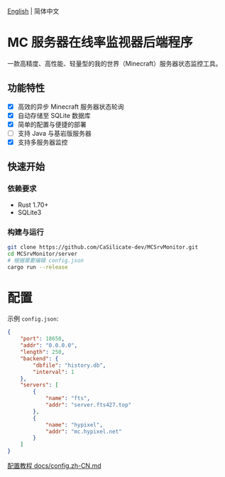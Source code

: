 [English](../README.md) | 简体中文

# MC 服务器在线率监视器后端程序

一款高精度、高性能、轻量型的我的世界（Minecraft）服务器状态监控工具。

## 功能特性

- [x] 高效的异步 Minecraft 服务器状态轮询
- [x] 自动存储至 SQLite 数据库
- [x] 简单的配置与便捷的部署
- [ ] 支持 Java 与基岩版服务器
- [x] 支持多服务器监控

## 快速开始

### 依赖要求

- Rust 1.70+
- SQLite3

### 构建与运行

```bash
git clone https://github.com/CaSilicate-dev/MCSrvMonitor.git
cd MCSrvMonitor/server
# 根据需要编辑 config.json
cargo run --release
```

# 配置

示例 `config.json`:

```json
{
    "port": 18650,
    "addr": "0.0.0.0",
    "length": 250,
    "backend": {
        "dbfile": "history.db",
        "interval": 1
    },
    "servers": [
        {
            "name": "fts",
            "addr": "server.fts427.top"
        },
        {
            "name": "hypixel",
            "addr": "mc.hypixel.net"
        }
    ]
}

```
[配置教程 docs/config.zh-CN.md](./config.zh-CN.md)

